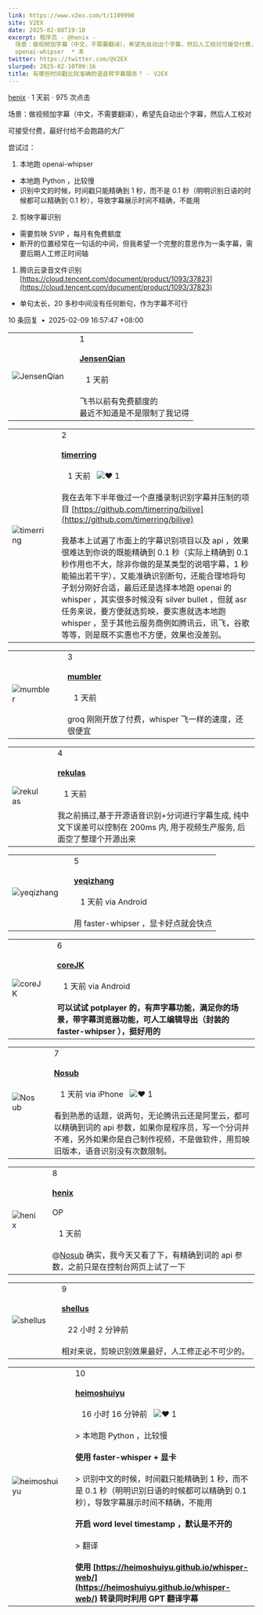 ```yaml
---
link: https://www.v2ex.com/t/1109990
site: V2EX
date: 2025-02-08T19:10
excerpt: 程序员 - @henix -
  场景：做视频加字幕（中文，不需要翻译），希望先自动出个字幕，然后人工校对可接受付费，最好付给不会跑路的大厂尝试过：1\. 本地跑
  openai-whipser  * 本
twitter: https://twitter.com/@V2EX
slurped: 2025-02-10T09:16
title: 有哪些时间戳比较准确的语音转字幕服务？ - V2EX
---
```

   
[henix](https://github.com/henix) · 1 天前 · 975 次点击

场景：做视频加字幕（中文，不需要翻译），希望先自动出个字幕，然后人工校对

可接受付费，最好付给不会跑路的大厂

尝试过：

1. 本地跑 openai-whipser

- 本地跑 Python ，比较慢
- 识别中文的时候，时间戳只能精确到 1 秒，而不是 0.1 秒（明明识别日语的时候都可以精确到 0.1 秒），导致字幕展示时间不精确，不能用

2. 剪映字幕识别

- 需要剪映 SVIP ，每月有免费额度
- 断开的位置经常在一句话的中间，但我希望一个完整的意思作为一条字幕，需要后期人工修正时间轴

1. 腾讯云录音文件识别 [https://cloud.tencent.com/document/product/1093/37823](https://cloud.tencent.com/document/product/1093/37823)

- 单句太长，20 多秒中间没有任何断句，作为字幕不可行


10 条回复  **•**  2025-02-09 16:57:47 +08:00

|   |   |   |
|---|---|---|
|![JensenQian](https://cdn.v2ex.com/avatar/e503/54ce/486663_normal.png?m=1716974467)||1<br><br>**[JensenQian](/member/JensenQian)**  <br><br>   1 天前<br><br>飞书以前有免费额度的  <br>最近不知道是不是限制了我记得|

|   |   |   |
|---|---|---|
|![timerring](https://cdn.v2ex.com/avatar/a1e8/ee40/693273_normal.png?m=1735282380)||2<br><br>**[timerring](/member/timerring)**  <br><br>   1 天前   ![❤️](/static/img/heart_neue_red.png?v=16ec2dd0a880be6edda1e4a2e35754b3) 1<br><br>我在去年下半年做过一个直播录制识别字幕并压制的项目 [https://github.com/timerring/bilive](https://github.com/timerring/bilive)  <br>  <br>我基本上试遍了市面上的字幕识别项目以及 api ，效果很难达到你说的既能精确到 0.1 秒（实际上精确到 0.1 秒作用也不大，除非你做的是某类型的说唱字幕，1 秒能输出若干字），又能准确识别断句，还能合理地将句子划分刚好合适，最后还是选择本地跑 openai 的 whisper ，其实很多时候没有 silver bullet ，但就 asr 任务来说，要方便就选剪映，要实惠就选本地跑 whisper ，至于其他云服务商例如腾讯云，讯飞，谷歌等等，则是既不实惠也不方便，效果也没差别。|

|   |   |   |
|---|---|---|
|![mumbler](https://cdn.v2ex.com/gravatar/53e87c11a8aa9c21ad440f5b5eacdba9?s=48&d=retro)||3<br><br>**[mumbler](/member/mumbler)**  <br><br>   1 天前<br><br>groq 刚刚开放了付费，whisper 飞一样的速度，还很便宜|

|   |   |   |
|---|---|---|
|![rekulas](https://cdn.v2ex.com/avatar/ff00/e7ff/173283_normal.png?m=1726814747)||4<br><br>**[rekulas](/member/rekulas)**  <br><br>   1 天前<br><br>我之前搞过,基于开源语音识别+分词进行字幕生成, 纯中文下误差可以控制在 200ms 内, 用于视频生产服务, 后面空了整理个开源出来|

|   |   |   |
|---|---|---|
|![yeqizhang](https://cdn.v2ex.com/gravatar/1a3226bf91c6372840ed0c76742a2941?s=48&d=retro)||5<br><br>**[yeqizhang](/member/yeqizhang)**  <br><br>   1 天前 via Android<br><br>用 faster-whipser ，显卡好点就会快点|

|                                                                                        |     |                                                                                                                                                         |
| -------------------------------------------------------------------------------------- | --- | ------------------------------------------------------------------------------------------------------------------------------------------------------- |
| ![coreJK](https://cdn.v2ex.com/gravatar/51f9f89af340304c3d4fe9dbcfd91ebf?s=48&d=retro) |     | 6<br><br>**[coreJK](/member/coreJK)**  <br><br>   1 天前 via Android<br><br>**可以试试 potplayer 的，有声字幕功能，满足你的场景，带字幕浏览器功能，可人工编辑导出（封装的 faster-whipser ），挺好用的** |

|                                                                                |     |                                                                                                                                                                                                                                                   |
| ------------------------------------------------------------------------------ | --- | ------------------------------------------------------------------------------------------------------------------------------------------------------------------------------------------------------------------------------------------------- |
| ![Nosub](https://cdn.v2ex.com/avatar/4427/a61e/645252_normal.png?m=1717479623) |     | 7<br><br>**[Nosub](/member/Nosub)**  <br><br>   1 天前 via iPhone   ![❤️](/static/img/heart_neue_red.png?v=16ec2dd0a880be6edda1e4a2e35754b3) 1<br><br>看到熟悉的话题，说两句，无论腾讯云还是阿里云，都可以精确到词的 api 参数，如果你是程序员，写一个分词并不难，另外如果你是自己制作视频，不是做软件，用剪映旧版本，语音识别没有次数限制。 |

|   |   |   |
|---|---|---|
|![henix](https://cdn.v2ex.com/gravatar/41ecaf675f9a963ac47aec132fd468a6?s=48&d=retro)||8<br><br>**[henix](/member/henix)**  <br><br>OP<br><br>   1 天前<br><br>@[Nosub](/member/Nosub) 确实，我今天又看了下，有精确到词的 api 参数，之前只是在控制台网页上试了一下|

|   |   |   |
|---|---|---|
|![shellus](https://cdn.v2ex.com/avatar/b78b/ca36/95868_normal.png?m=1704536677)||9<br><br>**[shellus](/member/shellus)**  <br><br>   22 小时 2 分钟前<br><br>相对来说，剪映识别效果最好，人工修正必不可少的。|

|                                                                                      |     |                                                                                                                                                                                                                                                                                                                                                                                                                                                                                                    |
| ------------------------------------------------------------------------------------ | --- | -------------------------------------------------------------------------------------------------------------------------------------------------------------------------------------------------------------------------------------------------------------------------------------------------------------------------------------------------------------------------------------------------------------------------------------------------------------------------------------------------- |
| ![heimoshuiyu](https://cdn.v2ex.com/avatar/3d31/8385/456629_normal.png?m=1725589093) |     | 10<br><br>**[heimoshuiyu](/member/heimoshuiyu)**  <br><br>   16 小时 16 分钟前   ![❤️](/static/img/heart_neue_red.png?v=16ec2dd0a880be6edda1e4a2e35754b3) 1<br><br>> 本地跑 Python ，比较慢  <br>  <br>**使用 faster-whisper + 显卡**  <br>  <br>> 识别中文的时候，时间戳只能精确到 1 秒，而不是 0.1 秒（明明识别日语的时候都可以精确到 0.1 秒），导致字幕展示时间不精确，不能用  <br>  <br>**开启 word level timestamp ，默认是不开的**  <br>  <br>> 翻译  <br>  <br>**使用 [https://heimoshuiyu.github.io/whisper-web/](https://heimoshuiyu.github.io/whisper-web/) 转录同时利用 GPT 翻译字幕** |
